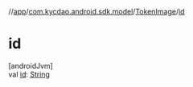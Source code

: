 //[app](../../../index.md)/[com.kycdao.android.sdk.model](../index.md)/[TokenImage](index.md)/[id](id.md)

# id

[androidJvm]\
val [id](id.md): [String](https://kotlinlang.org/api/latest/jvm/stdlib/kotlin/-string/index.html)

